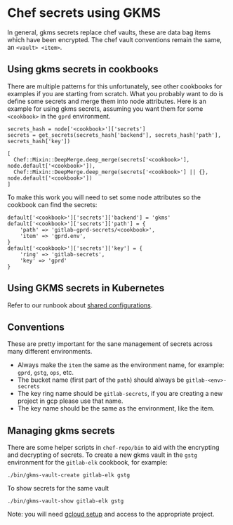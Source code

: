 # Chef secrets using GKMS

In general, gkms secrets replace chef vaults, these are data bag items which have been encrypted. The chef vault conventions remain the same, an `<vault> <item>`.

## Using gkms secrets in cookbooks

There are multiple patterns for this unfortunately, see other cookbooks for
examples if you are starting from scratch. What you probably want to do is
define some secrets and merge them into node attributes. Here is an example
for using gkms secrets, assuming you want them for some `<cookbook>` in the
`gprd` environment.

```
secrets_hash = node['<cookbook>']['secrets']
secrets = get_secrets(secrets_hash['backend'], secrets_hash['path'], secrets_hash['key'])

[
  Chef::Mixin::DeepMerge.deep_merge(secrets['<cookbook>'],
node.default['<cookbook>']),
  Chef::Mixin::DeepMerge.deep_merge(secrets['<cookbook>'] || {}, node.default['<cookbook>'])
]
```

To make this work you will need to set some node attributes so the cookbook can
find the secrets:

```
default['<cookbook>']['secrets']['backend'] = 'gkms'
default['<cookbook>']['secrets']['path'] = {
    'path' => 'gitlab-gprd-secrets/<cookbook>',
    'item' => 'gprd.env',
}
default['<cookbook>']['secrets']['key'] = {
    'ring' => 'gitlab-secrets',
    'key' => 'gprd'
}
```

## Using GKMS secrets in Kubernetes

Refer to our runbook about [shared configurations](./shared-configurations.md).

## Conventions

These are pretty important for the sane management of secrets across many
different environments.

* Always make the `item` the same as the environment name, for example: `gprd`,
  `gstg`, `ops`, etc.
* The bucket name (first part of the `path`) should always be
  `gitlab-<env>-secrets`
* The key ring name should be `gitlab-secrets`, if you are creating a new
  project in gcp please use that name.
* The key name should be the same as the environment, like the item.

## Managing gkms secrets

There are some helper scripts in `chef-repo/bin` to aid with the encrypting and
decrypting of secrets.  To create a new gkms vault in the `gstg` environment
for the `gitlab-elk` cookbook, for example:

```
./bin/gkms-vault-create gitlab-elk gstg
```

To show secrets for the same vault

```
./bin/gkms-vault-show gitlab-elk gstg
```

Note: you will need [gcloud setup](gcloud-cli.md) and access to the appropriate project.

